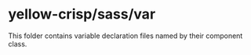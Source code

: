 # yellow-crisp/sass/var

This folder contains variable declaration files named by their component class.
